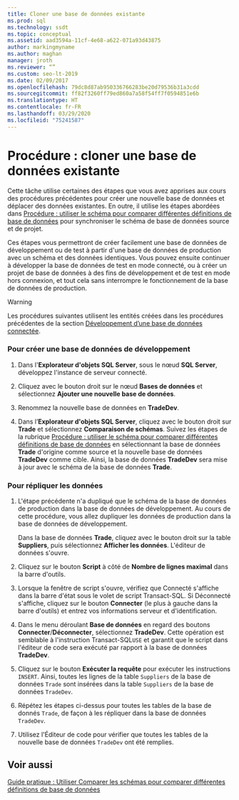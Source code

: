 ```yaml
---
title: Cloner une base de données existante
ms.prod: sql
ms.technology: ssdt
ms.topic: conceptual
ms.assetid: aad3594a-11cf-4e68-a622-071a93d43875
author: markingmyname
ms.author: maghan
manager: jroth
ms.reviewer: “”
ms.custom: seo-lt-2019
ms.date: 02/09/2017
ms.openlocfilehash: 79dc8d87ab950336766283be20d79536b31a3cdd
ms.sourcegitcommit: ff82f3260ff79ed860a7a58f54ff7f0594851e6b
ms.translationtype: HT
ms.contentlocale: fr-FR
ms.lasthandoff: 03/29/2020
ms.locfileid: "75241587"
---
```

# <a name="how-to-clone-an-existing-database"></a>Procédure : cloner une base de données existante

Cette tâche utilise certaines des étapes que vous avez apprises aux cours des procédures précédentes pour créer une nouvelle base de données et déplacer des données existantes. En outre, il utilise les étapes abordées dans [Procédure : utiliser le schéma pour comparer différentes définitions de base de données](../ssdt/how-to-use-schema-compare-to-compare-different-database-definitions.md) pour synchroniser le schéma de base de données source et de projet.  
  
Ces étapes vous permettront de créer facilement une base de données de développement ou de test à partir d'une base de données de production avec un schéma et des données identiques. Vous pouvez ensuite continuer à développer la base de données de test en mode connecté, ou à créer un projet de base de données à des fins de développement et de test en mode hors connexion, et tout cela sans interrompre le fonctionnement de la base de données de production.  
  
> [!WARNING]  
> Les procédures suivantes utilisent les entités créées dans les procédures précédentes de la section [Développement d’une base de données connectée](../ssdt/connected-database-development.md).  
  
### <a name="to-create-a-development-database"></a>Pour créer une base de données de développement  
  
1.  Dans l'**Explorateur d'objets SQL Server**, sous le nœud **SQL Server**, développez l'instance de serveur connecté.  
  
2.  Cliquez avec le bouton droit sur le nœud **Bases de données** et sélectionnez **Ajouter une nouvelle base de données**.  
  
3.  Renommez la nouvelle base de données en **TradeDev**.  
  
4.  Dans l’**Explorateur d'objets SQL Server**, cliquez avec le bouton droit sur **Trade** et sélectionnez **Comparaison de schémas**. Suivez les étapes de la rubrique [Procédure : utiliser le schéma pour comparer différentes définitions de base de données](../ssdt/how-to-use-schema-compare-to-compare-different-database-definitions.md) en sélectionnant la base de données **Trade** d'origine comme source et la nouvelle base de données **TradeDev** comme cible. Ainsi, la base de données **TradeDev** sera mise à jour avec le schéma de la base de données **Trade**.  
  
### <a name="to-replicate-data"></a>Pour répliquer les données  
  
1.  L'étape précédente n'a dupliqué que le schéma de la base de données de production dans la base de données de développement. Au cours de cette procédure, vous allez dupliquer les données de production dans la base de données de développement.  
  
    Dans la base de données **Trade**, cliquez avec le bouton droit sur la table **Suppliers**, puis sélectionnez **Afficher les données**. L'éditeur de données s'ouvre.  
  
2.  Cliquez sur le bouton **Script** à côté de **Nombre de lignes maximal** dans la barre d'outils.  
  
3.  Lorsque la fenêtre de script s'ouvre, vérifiez que Connecté s'affiche dans la barre d'état sous le volet de script Transact\-SQL. Si Déconnecté s'affiche, cliquez sur le bouton **Connecter** (le plus à gauche dans la barre d'outils) et entrez vos informations serveur et d'identification.  
  
4.  Dans le menu déroulant **Base de données** en regard des boutons **Connecter**/**Déconnecter**, sélectionnez **TradeDev**. Cette opération est semblable à l'instruction Transact\-SQL`USE` et garantit que le script dans l'éditeur de code sera exécuté par rapport à la base de données **TradeDev**.  
  
5.  Cliquez sur le bouton **Exécuter la requête** pour exécuter les instructions `INSERT`. Ainsi, toutes les lignes de la table `Suppliers` de la base de données `Trade` sont insérées dans la table `Suppliers` de la base de données `TradeDev`.  
  
6.  Répétez les étapes ci-dessus pour toutes les tables de la base de donnés `Trade`, de façon à les répliquer dans la base de données `TradeDev`.  
  
7.  Utilisez l'Éditeur de code pour vérifier que toutes les tables de la nouvelle base de données `TradeDev` ont été remplies.  
  
## <a name="see-also"></a>Voir aussi  
[Guide pratique : Utiliser Comparer les schémas pour comparer différentes définitions de base de données](../ssdt/how-to-use-schema-compare-to-compare-different-database-definitions.md)  
  
